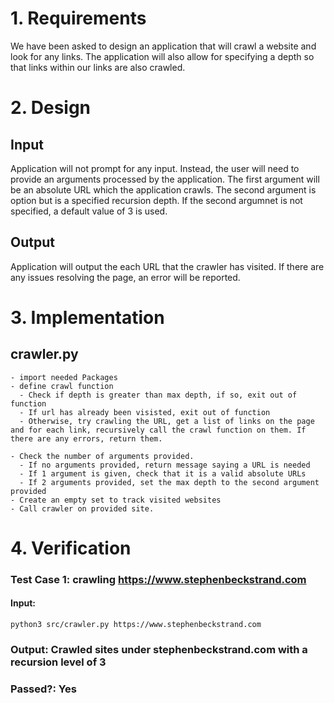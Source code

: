 # 1. Requirements

We have been asked to design an application that will crawl a website and look for any links. The application will also allow for specifying a depth so that links within our links are also crawled.


# 2. Design

## Input

Application will not prompt for any input. Instead, the user will need to provide an arguments processed by the application. The first argument will be an absolute URL which the application crawls. The second argument is option but is a specified recursion depth. If the second argumnet is not specified, a default value of 3 is used.

## Output

Application will output the each URL that the crawler has visited. If there are any issues resolving the page, an error will be reported.

# 3. Implementation

## crawler.py
```
- import needed Packages
- define crawl function
  - Check if depth is greater than max depth, if so, exit out of function
  - If url has already been visisted, exit out of function
  - Otherwise, try crawling the URL, get a list of links on the page and for each link, recursively call the crawl function on them. If there are any errors, return them.

- Check the number of arguments provided.
  - If no arguments provided, return message saying a URL is needed
  - If 1 argument is given, check that it is a valid absolute URLs
  - If 2 arguments provided, set the max depth to the second argument provided
- Create an empty set to track visited websites
- Call crawler on provided site.
```
# 4. Verification

### Test Case 1: crawling https://www.stephenbeckstrand.com

#### Input:
```
python3 src/crawler.py https://www.stephenbeckstrand.com
```

### Output: Crawled sites under stephenbeckstrand.com with a recursion level of 3

### Passed?: Yes

